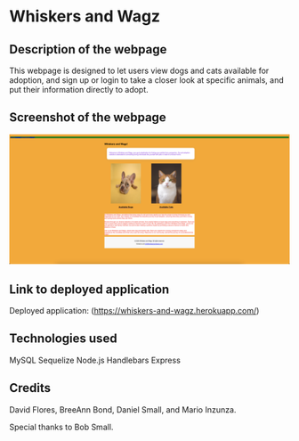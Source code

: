 # Whiskers and Wagz

## Description of the webpage

This webpage is designed to let users view dogs and cats available for adoption, and sign up or login to take a closer look at specific animals, and put their information directly to adopt.

## Screenshot of the webpage

![screenshot of the webpage](public/Images/Screenshot.png)

## Link to deployed application

Deployed application: (https://whiskers-and-wagz.herokuapp.com/)

## Technologies used

MySQL
Sequelize
Node.js
Handlebars
Express

## Credits

David Flores, BreeAnn Bond, Daniel Small, and Mario Inzunza.

Special thanks to Bob Small.